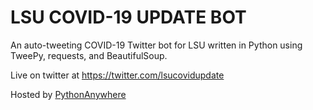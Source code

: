 # LSU COVID-19 UPDATE BOT
An auto-tweeting COVID-19 Twitter bot for LSU written in Python using TweePy, requests, and BeautifulSoup.

Live on twitter at https://twitter.com/lsucovidupdate

Hosted by [PythonAnywhere](https://www.pythonanywhere.com/)
